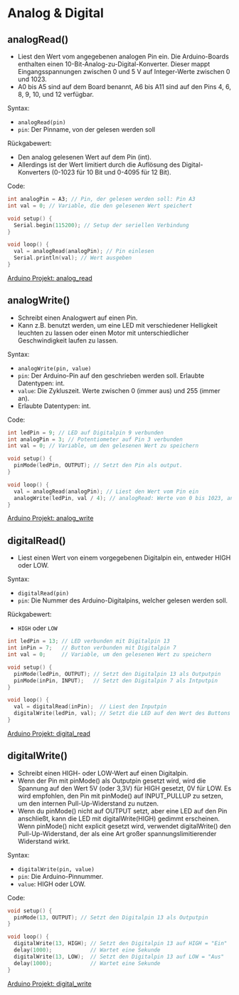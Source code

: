 # Analog & Digital

## analogRead()

* Liest den Wert vom angegebenen analogen Pin ein. Die Arduino-Boards enthalten einen 10-Bit-Analog-zu-Digital-Konverter. Dieser mappt Eingangsspannungen zwischen 0 und 5 V auf Integer-Werte zwischen 0 und 1023.
* A0 bis A5 sind auf dem Board benannt, A6 bis A11 sind auf den Pins 4, 6, 8, 9, 10, und 12 verfügbar.

Syntax:

* `analogRead(pin)`
* `pin`: Der Pinname, von der gelesen werden soll 

Rückgabewert:

* Den analog gelesenen Wert auf dem Pin (int).
* Allerdings ist der Wert limitiert durch die Auflösung des Digital-Konverters (0-1023 für 10 Bit und 0-4095 für 12 Bit).

Code:

```c
int analogPin = A3; // Pin, der gelesen werden soll: Pin A3
int val = 0; // Variable, die den gelesenen Wert speichert

void setup() {
  Serial.begin(115200); // Setup der seriellen Verbindung
}

void loop() {
  val = analogRead(analogPin); // Pin einlesen
  Serial.println(val); // Wert ausgeben
}
```
[Arduino Projekt: analog_read](./code/analog_read/analog_read.ino)

## analogWrite()

* Schreibt einen Analogwert auf einen Pin.
* Kann z.B. benutzt werden, um eine LED mit verschiedener Helligkeit leuchten zu lassen oder einen Motor mit unterschiedlicher Geschwindigkeit laufen zu lassen.

Syntax: 

* `analogWrite(pin, value)`
* `pin`: Der Arduino-Pin auf den geschrieben werden soll. Erlaubte Datentypen: int.
* `value`: Die Zykluszeit. Werte zwischen 0 (immer aus) und 255 (immer an).
* Erlaubte Datentypen: int.

Code:

```c
int ledPin = 9; // LED auf Digitalpin 9 verbunden
int analogPin = 3; // Potentiometer auf Pin 3 verbunden
int val = 0; // Variable, um den gelesenen Wert zu speichern

void setup() {
  pinMode(ledPin, OUTPUT); // Setzt den Pin als output.
}

void loop() {
  val = analogRead(analogPin); // Liest den Wert vom Pin ein
  analogWrite(ledPin, val / 4); // analogRead: Werte von 0 bis 1023, analogWrite: Werte von 0 bis 255
}
```
[Arduino Projekt: analog_write](./code/analog_write/analog_write.ino)

## digitalRead()

* Liest einen Wert von einem vorgegebenen Digitalpin ein, entweder HIGH oder LOW.

Syntax: 

* `digitalRead(pin)`
* `pin`: Die Nummer des Arduino-Digitalpins, welcher gelesen werden soll.

Rückgabewert:

* `HIGH` oder `LOW`

```c
int ledPin = 13; // LED verbunden mit Digitalpin 13
int inPin = 7;   // Button verbunden mit Digitalpin 7
int val = 0;     // Variable, um den gelesenen Wert zu speichern

void setup() {
  pinMode(ledPin, OUTPUT); // Setzt den Digitalpin 13 als Outputpin
  pinMode(inPin, INPUT);   // Setzt den Digitalpin 7 als Intputpin
}

void loop() {
  val = digitalRead(inPin);  // Liest den Inputpin
  digitalWrite(ledPin, val); // Setzt die LED auf den Wert des Buttons
}
```
[Arduino Projekt: digital_read](./code/digital_read/digital_read.ino)

## digitalWrite()

* Schreibt einen HIGH- oder LOW-Wert auf einen Digitalpin.
* Wenn der Pin mit pinMode() als Outputpin gesetzt wird, wird die Spannung auf den Wert 5V (oder 3,3V) für HIGH gesetzt, 0V für LOW. Es wird empfohlen, den Pin mit pinMode() auf INPUT_PULLUP zu setzen, um den internen Pull-Up-Widerstand zu nutzen.
* Wenn du pinMode() nicht auf OUTPUT setzt, aber eine LED auf den Pin anschließt, kann die LED mit digitalWrite(HIGH) gedimmt erscheinen. Wenn pinMode() nicht explicit gesetzt wird, verwendet digitalWrite() den Pull-Up-Widerstand, der als eine Art großer spannungslimitierender Widerstand wirkt.

Syntax:

* `digitalWrite(pin, value)`
* `pin`: Die Arduino-Pinnummer.
* `value`: HIGH oder LOW.

Code:

```c
void setup() {
  pinMode(13, OUTPUT); // Setzt den Digitalpin 13 als Outputpin
}

void loop() {
  digitalWrite(13, HIGH); // Setzt den Digitalpin 13 auf HIGH = "Ein"
  delay(1000);            // Wartet eine Sekunde
  digitalWrite(13, LOW);  // Setzt den Digitalpin 13 auf LOW = "Aus"
  delay(1000);            // Wartet eine Sekunde
}
```
[Arduino Projekt: digital_write](./code/digital_write/digital_write.ino)